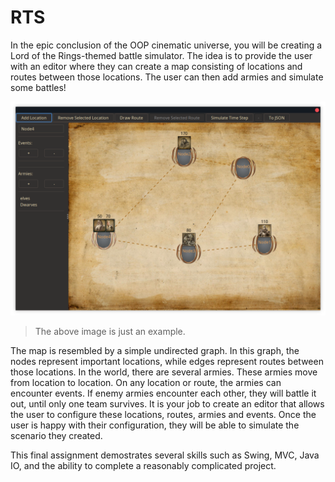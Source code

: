 # RTS

In the epic conclusion of the OOP cinematic universe, you will be creating a Lord of the Rings-themed battle simulator. The idea is to provide the user with an editor where they can create a map consisting of locations and routes between those locations. The user can then add armies and simulate some battles!

![Example](screenshots/example.png)

> The above image is just an example.

The map is resembled by a simple undirected graph. In this graph, the nodes represent important locations, while edges represent routes between those locations. In the world, there are several armies. These armies move from location to location. On any location or route, the armies can encounter events. If enemy armies encounter each other, they will battle it out, until only one team survives. It is your job to create an editor that allows the user to configure these locations, routes, armies and events. Once the user is happy with their configuration, they will be able to simulate the scenario they created.

This final assignment demostrates several skills such as Swing, MVC, Java IO, and the ability to complete a reasonably complicated project.
